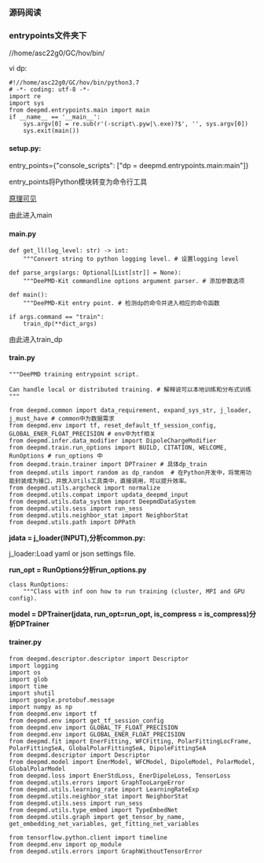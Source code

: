 



### 源码阅读

### entrypoints文件夹下



//home/asc22g0/GC/hov/bin/

vi dp:

```
#!//home/asc22g0/GC/hov/bin/python3.7
# -*- coding: utf-8 -*-
import re
import sys
from deepmd.entrypoints.main import main
if __name__ == '__main__':
    sys.argv[0] = re.sub(r'(-script\.pyw|\.exe)?$', '', sys.argv[0])
    sys.exit(main())
```



#### setup.py:	

entry_points={"console_scripts": ["dp = deepmd.entrypoints.main:main"]}

entry_points将Python模块转变为命令行工具

[原理可见](https://blog.csdn.net/mouday/article/details/90582313)

由此进入main

#### main.py

```
def get_ll(log_level: str) -> int:
	"""Convert string to python logging level. # 设置logging level
```

```
def parse_args(args: Optional[List[str]] = None):
    """DeePMD-Kit commandline options argument parser. # 添加参数选项
```

```
def main():
    """DeePMD-Kit entry point. # 检测dp的命令并进入相应的命令函数
```



```
if args.command == "train":
    train_dp(**dict_args) 
```

由此进入train_dp



#### train.py

```
"""DeePMD training entrypoint script.

Can handle local or distributed training. # 解释说可以本地训练和分布式训练
"""
```

```
from deepmd.common import data_requirement, expand_sys_str, j_loader, j_must_have # common中为数据需求
from deepmd.env import tf, reset_default_tf_session_config, GLOBAL_ENER_FLOAT_PRECISION # env中为tf相关
from deepmd.infer.data_modifier import DipoleChargeModifier 
from deepmd.train.run_options import BUILD, CITATION, WELCOME, RunOptions # run_options 中
from deepmd.train.trainer import DPTrainer # 具体dp_train
from deepmd.utils import random as dp_random  # 在Python开发中，将常用功能封装成为接口，并放入Utils工具类中，直接调用，可以提升效率。
from deepmd.utils.argcheck import normalize
from deepmd.utils.compat import updata_deepmd_input
from deepmd.utils.data_system import DeepmdDataSystem
from deepmd.utils.sess import run_sess
from deepmd.utils.neighbor_stat import NeighborStat
from deepmd.utils.path import DPPath
```

**jdata = j_loader(INPUT),分析common.py:**

j_loader:Load yaml or json settings file.



**run_opt = RunOptions分析run_options.py**

```
class RunOptions:
    """Class with inf oon how to run training (cluster, MPI and GPU config).
```





**model = DPTrainer(jdata, run_opt=run_opt, is_compress = is_compress)分析DPTrainer**



#### trainer.py

```
from deepmd.descriptor.descriptor import Descriptor
import logging
import os
import glob
import time
import shutil
import google.protobuf.message
import numpy as np
from deepmd.env import tf
from deepmd.env import get_tf_session_config
from deepmd.env import GLOBAL_TF_FLOAT_PRECISION
from deepmd.env import GLOBAL_ENER_FLOAT_PRECISION
from deepmd.fit import EnerFitting, WFCFitting, PolarFittingLocFrame, PolarFittingSeA, GlobalPolarFittingSeA, DipoleFittingSeA
from deepmd.descriptor import Descriptor
from deepmd.model import EnerModel, WFCModel, DipoleModel, PolarModel, GlobalPolarModel
from deepmd.loss import EnerStdLoss, EnerDipoleLoss, TensorLoss
from deepmd.utils.errors import GraphTooLargeError
from deepmd.utils.learning_rate import LearningRateExp
from deepmd.utils.neighbor_stat import NeighborStat
from deepmd.utils.sess import run_sess
from deepmd.utils.type_embed import TypeEmbedNet
from deepmd.utils.graph import get_tensor_by_name, get_embedding_net_variables, get_fitting_net_variables

from tensorflow.python.client import timeline
from deepmd.env import op_module
from deepmd.utils.errors import GraphWithoutTensorError
```





